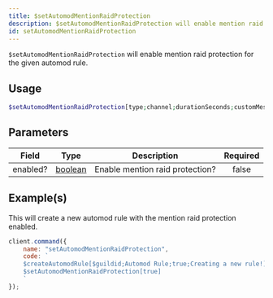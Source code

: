 ```yaml
---
title: $setAutomodMentionRaidProtection
description: $setAutomodMentionRaidProtection will enable mention raid protection for the given automod rule.
id: setAutomodMentionRaidProtection
---
```


`$setAutomodMentionRaidProtection` will enable mention raid protection for the given automod rule.

## Usage

```php
$setAutomodMentionRaidProtection[type;channel;durationSeconds;customMessage?]
```

## Parameters

| Field    | Type                                                                                                | Description                     | Required |
| -------- | --------------------------------------------------------------------------------------------------- | ------------------------------- | :------: |
| enabled? | [boolean](https://developer.mozilla.org/en-US/docs/Web/JavaScript/Reference/Global_Objects/Boolean) | Enable mention raid protection? |  false   |

## Example(s)

This will create a new automod rule with the mention raid protection enabled.

```javascript
client.command({
    name: "setAutomodMentionRaidProtection",
    code: `
    $createAutomodRule[$guildid;Automod Rule;true;Creating a new rule!]
    $setAutomodMentionRaidProtection[true]
    `
});
```
